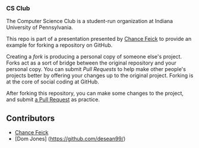 ### CS Club

The Computer Science Club is a student-run organization at Indiana University of Pennsylvania.

This repo is part of a presentation presented by [Chance Feick](https://github.com/chancefeick/) to provide an example for forking a repository on GitHub.

Creating a *fork* is producing a personal copy of someone else's project. Forks act as a sort of bridge between the original repository and your personal copy. You can submit *Pull Requests* to help make other people's projects better by offering your changes up to the original project. Forking is at the core of social coding at GitHub.

After forking this repository, you can make some changes to the project, and submit [a Pull Request](https://github.com/chancefeick/cs-club/pulls) as practice.

## Contributors
  
* [Chance Feick](https://github.com/chancefeick/)
* [Dom Jones] (https://github.com/desean99/)
